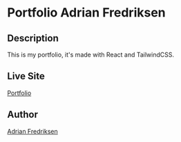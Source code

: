 # Portfolio Adrian Fredriksen

## Description

This is my portfolio, it's made with React and TailwindCSS.

## Live Site

[Portfolio](https://strong-bublanina-c60d48.netlify.app/)

## Author

[Adrian Fredriksen](https://www.github.com/AdrianFred)
